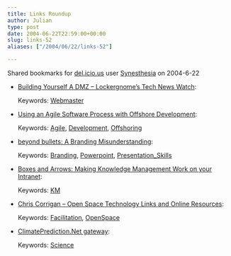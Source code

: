 ```yaml
---
title: Links Roundup
author: Julian
type: post
date: 2004-06-22T22:59:00+00:00
slug: links-52 
aliases: ["/2004/06/22/links-52"]

---
```

Shared bookmarks for [del.icio.us][1] user  [Synesthesia][2] on 2004-6-22

  * [Building Yourself A DMZ &#8211; Lockergnome&#8217;s Tech News Watch][3]:
   
    Keywords: [Webmaster][4]
  * [Using an Agile Software Process with Offshore Development][5]:
   
    Keywords: [Agile][6], [Development][7], [Offshoring][8]
  * [beyond bullets: A Branding Misunderstanding][9]:
   
    Keywords: [Branding][10], [Powerpoint][11], [Presentation_Skills][12]
  * [Boxes and Arrows: Making Knowledge Management Work on your Intranet][13]:
   
    Keywords: [KM][14]
  * [Chris Corrigan &#8211; Open Space Technology Links and Online Resources][15]:
   
    Keywords: [Facilitation][16], [OpenSpace][17]
  * [ClimatePrediction.Net gateway][18]:
   
    Keywords: [Science][19]

 [1]: https://del.icio.us/
 [2]: https://del.icio.us/synesthesia
 [3]: https://channels.lockergnome.com/news/archives/20040622_building_yourself_a_dmz.phtml "https://channels.lockergnome.com/news/archives/20040622_building_yourself_a_dmz.phtml"
 [4]: https://del.icio.us/synesthesia/Webmaster
 [5]: https://martinfowler.com/articles/agileOffshore.html "https://martinfowler.com/articles/agileOffshore.html"
 [6]: https://del.icio.us/synesthesia/Agile
 [7]: https://del.icio.us/synesthesia/Development
 [8]: https://del.icio.us/synesthesia/Offshoring
 [9]: https://sociablemedia.typepad.com/beyond_bullets/2004/06/a_branding_misu.html "https://sociablemedia.typepad.com/beyond_bullets/2004/06/a_branding_misu.html"
 [10]: https://del.icio.us/synesthesia/Branding
 [11]: https://del.icio.us/synesthesia/Powerpoint
 [12]: https://del.icio.us/synesthesia/Presentation_Skills
 [13]: https://www.boxesandarrows.com/archives/making_knowledge_management_work_on_your_intranet.php "https://www.boxesandarrows.com/archives/making_knowledge_management_work_on_your_intranet.php"
 [14]: https://del.icio.us/synesthesia/KM
 [15]: https://www.chriscorrigan.com/openspace/oslinks.html "https://www.chriscorrigan.com/openspace/oslinks.html"
 [16]: https://del.icio.us/synesthesia/Facilitation
 [17]: https://del.icio.us/synesthesia/OpenSpace
 [18]: https://www.climateprediction.net/index.php "https://www.climateprediction.net/index.php"
 [19]: https://del.icio.us/synesthesia/Science